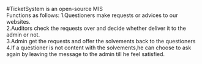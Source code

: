 #TicketSystem is an open-source MIS
<br>Functions as follows:
1.Questioners make requests or advices to our websites.<br>
2.Auditors check the requests over and decide whether deliver it to the admin or not.<br>
3.Admin get the requests and offer the solvements back to the questioners<br>
4.If a questioner is not content with the solvements,he can choose to ask again by leaving the message to the admin
till he feel satisfied.<br>

